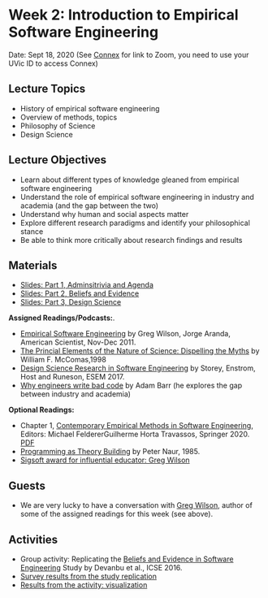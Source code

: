 # Week 2: Introduction to Empirical Software Engineering

Date: Sept 18, 2020
(See [Connex]( https://connex.csc.uvic.ca/portal/site/emse2020) for link to Zoom, you need to use your UVic ID to access Connex)

## Lecture Topics
- History of empirical software engineering
- Overview of methods, topics
- Philosophy of Science
- Design Science

## Lecture Objectives
- Learn about different types of knowledge gleaned from empirical software engineering
- Understand the role of empirical software engineering in industry and academia (and the gap between the two)
- Understand why human and social aspects matter
- Explore different research paradigms and identify your philosophical stance
- Be able to think more critically about research findings and results

## Materials 
- [Slides: Part 1, Adminsitrivia and Agenda](Week2AdministriviaAgenda.pdf)
- [Slides: Part 2, Beliefs and Evidence](Week2BeliefsEvidence.pdf)
- [Slides: Part 3, Design Science](Week2DesignScience.pdf)

**Assigned Readings/Podcasts:**. 
- [Empirical Software Engineering](https://www.americanscientist.org/article/empirical-software-engineering) 
by Greg Wilson, Jorge Aranda, American Scientist, Nov-Dec 2011.
- [The Princial Elements of the Nature of Science: Dispelling the Myths](http://citeseerx.ist.psu.edu/viewdoc/download?doi=10.1.1.121.3476&rep=rep1&type=pdf) by William F. McComas,1998
- [Design Science Research in Software Engineering](http://chisel.cs.uvic.ca/pubs/storey-ESEM2017.pdf) by Storey, Enstrom, Host and Runeson, ESEM 2017.
- [Why engineers write bad code](https://changelog.com/podcast/339) by Adam Barr (he explores the gap between industry and academia)

**Optional Readings:**
- Chapter 1, [Contemporary Empirical Methods in Software Engineering](https://link.springer.com/book/10.1007/978-3-030-32489-6), Editors: Michael FeldererGuilherme Horta Travassos, Springer 2020. [PDF](https://link.springer.com/content/pdf/10.1007%2F978-3-030-32489-6.pdf)
- [Programming as Theory Building](http://pages.cs.wisc.edu/~remzi/Naur.pdf) by Peter Naur, 1985.
- [Sigsoft award for influential educator: Greg Wilson](https://third-bit.com/2020/07/09/acm-sigsoft-award.html)

## Guests
- We are very lucky to have a conversation with [Greg Wilson](https://third-bit.com/), author of some of the assigned readings for this week (see above).

## Activities
- Group activity: Replicating the [Beliefs and Evidence in Software Engineering](https://www.microsoft.com/en-us/research/publication/belief-evidence-in-empirical-software-engineering/) Study by Devanbu et al., ICSE 2016.
- [Survey results from the study replication](Week2ActivityBeliefs.pdf)
- [Results from the activity: visualization](https://colab.research.google.com/drive/1crG2LZ6hpUaJvIrVP4WK60ouZ0q0-DLS?usp=sharing#scrollTo=ACG1a4p_jpfi)
